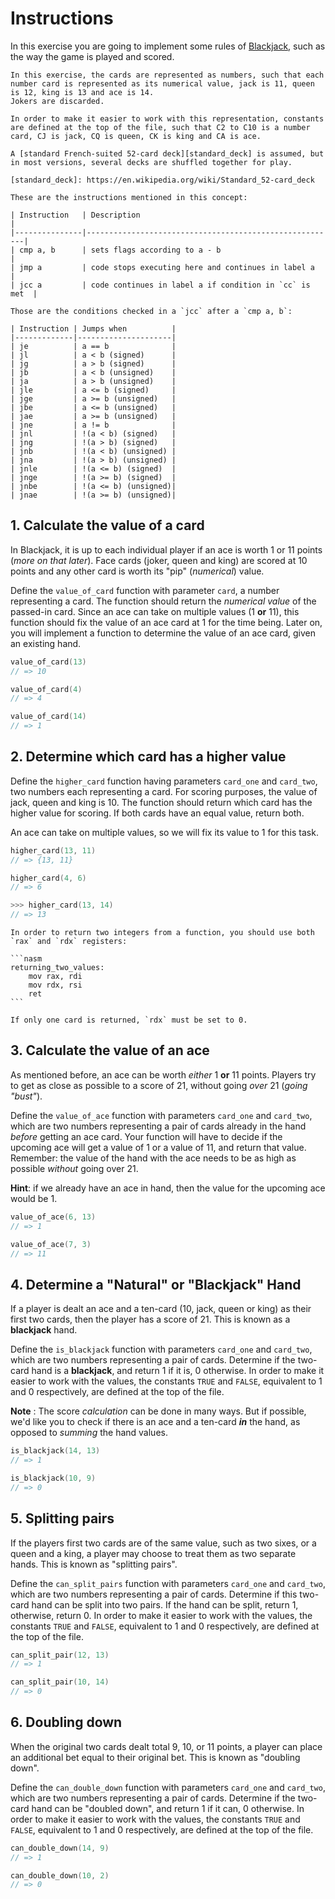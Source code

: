 # Instructions

In this exercise you are going to implement some rules of [Blackjack][blackjack],
such as the way the game is played and scored.

~~~~exercism/note
In this exercise, the cards are represented as numbers, such that each number card is represented as its numerical value, jack is 11, queen is 12, king is 13 and ace is 14.
Jokers are discarded.

In order to make it easier to work with this representation, constants are defined at the top of the file, such that C2 to C10 is a number card, CJ is jack, CQ is queen, CK is king and CA is ace.

A [standard French-suited 52-card deck][standard_deck] is assumed, but in most versions, several decks are shuffled together for play.

[standard_deck]: https://en.wikipedia.org/wiki/Standard_52-card_deck
~~~~

~~~~exercism/note
These are the instructions mentioned in this concept:

| Instruction   | Description                                            |
|---------------|--------------------------------------------------------|
| cmp a, b      | sets flags according to a - b                          |
| jmp a         | code stops executing here and continues in label a     |
| jcc a         | code continues in label a if condition in `cc` is met  |

Those are the conditions checked in a `jcc` after a `cmp a, b`:

| Instruction | Jumps when          |
|-------------|---------------------|
| je          | a == b              |
| jl          | a < b (signed)      |
| jg          | a > b (signed)      |
| jb          | a < b (unsigned)    |
| ja          | a > b (unsigned)    |
| jle         | a <= b (signed)     |
| jge         | a >= b (unsigned)   |
| jbe         | a <= b (unsigned)   |
| jae         | a >= b (unsigned)   |
| jne         | a != b              |
| jnl         | !(a < b) (signed)   |
| jng         | !(a > b) (signed)   |
| jnb         | !(a < b) (unsigned) |
| jna         | !(a > b) (unsigned) |
| jnle        | !(a <= b) (signed)  |
| jnge        | !(a >= b) (signed)  |
| jnbe        | !(a <= b) (unsigned)|
| jnae        | !(a >= b) (unsigned)|
~~~~

## 1. Calculate the value of a card

In Blackjack, it is up to each individual player if an ace is worth 1 or 11 points (_more on that later_).
Face cards (joker, queen and king) are scored at 10 points and any other card is worth its "pip" (_numerical_) value.

Define the `value_of_card` function with parameter `card`, a number representing a card.
The function should return the _numerical value_ of the passed-in card.
Since an ace can take on multiple values (1 **or** 11), this function should fix the value of an ace card at 1 for the time being.
Later on, you will implement a function to determine the value of an ace card, given an existing hand.

```c
value_of_card(13)
// => 10

value_of_card(4)
// => 4

value_of_card(14)
// => 1
```

## 2. Determine which card has a higher value

Define the `higher_card` function having parameters `card_one` and `card_two`, two numbers each representing a card.
For scoring purposes, the value of jack, queen and king is 10.
The function should return which card has the higher value for scoring.
If both cards have an equal value, return both.

An ace can take on multiple values, so we will fix its value to 1 for this task.

```c
higher_card(13, 11)
// => {13, 11}

higher_card(4, 6)
// => 6

>>> higher_card(13, 14)
// => 13
```

~~~~exercism/note
In order to return two integers from a function, you should use both `rax` and `rdx` registers:

```nasm
returning_two_values:
    mov rax, rdi
    mov rdx, rsi
    ret
```

If only one card is returned, `rdx` must be set to 0.
~~~~

## 3. Calculate the value of an ace

As mentioned before, an ace can be worth _either_ 1 **or** 11 points.
Players try to get as close as possible to a score of 21, without going _over_ 21 (_going "bust"_).

Define the `value_of_ace` function with parameters `card_one` and `card_two`, which are two numbers representing a pair of cards already in the hand _before_ getting an ace card.
Your function will have to decide if the upcoming ace will get a value of 1 or a value of 11, and return that value.
Remember: the value of the hand with the ace needs to be as high as possible _without_ going over 21.

**Hint**: if we already have an ace in hand, then the value for the upcoming ace would be 1.

```c
value_of_ace(6, 13)
// => 1

value_of_ace(7, 3)
// => 11
```

## 4. Determine a "Natural" or "Blackjack" Hand

If a player is dealt an ace and a ten-card (10, jack, queen or king) as their first two cards, then the player has a score of 21.
This is known as a **blackjack** hand.

Define the `is_blackjack` function with parameters `card_one` and `card_two`, which are two numbers representing a pair of cards.
Determine if the two-card hand is a **blackjack**, and return 1 if it is, 0 otherwise.
In order to make it easier to work with the values, the constants `TRUE` and `FALSE`, equivalent to 1 and 0 respectively, are defined at the top of the file.

**Note** : The score _calculation_ can be done in many ways.
But if possible, we'd like you to check if there is an ace and a ten-card **_in_** the hand, as opposed to _summing_ the hand values.

```c
is_blackjack(14, 13)
// => 1

is_blackjack(10, 9)
// => 0
```

## 5. Splitting pairs

If the players first two cards are of the same value, such as two sixes, or a queen and a king, a player may choose to treat them as two separate hands.
This is known as "splitting pairs".

Define the `can_split_pairs` function with parameters `card_one` and `card_two`, which are two numbers representing a pair of cards.
Determine if this two-card hand can be split into two pairs.
If the hand can be split, return 1, otherwise, return 0.
In order to make it easier to work with the values, the constants `TRUE` and `FALSE`, equivalent to 1 and 0 respectively, are defined at the top of the file.

```c
can_split_pair(12, 13)
// => 1

can_split_pair(10, 14)
// => 0
```

## 6. Doubling down

When the original two cards dealt total 9, 10, or 11 points, a player can place an additional bet equal to their original bet.
This is known as "doubling down".

Define the `can_double_down` function with parameters `card_one` and `card_two`, which are two numbers representing a pair of cards.
Determine if the two-card hand can be "doubled down", and return 1 if it can, 0 otherwise.
In order to make it easier to work with the values, the constants `TRUE` and `FALSE`, equivalent to 1 and 0 respectively, are defined at the top of the file.

```c
can_double_down(14, 9)
// => 1

can_double_down(10, 2)
// => 0
```

[blackjack]: https://bicyclecards.com/how-to-play/blackjack/
